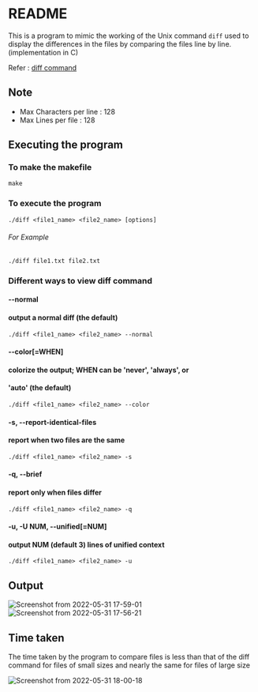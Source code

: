 # README
This is a program to mimic the working of the Unix command `diff` used to display the differences in the files by comparing the files line by line. (implementation in C)

Refer : [diff command](https://man7.org/linux/man-pages/man1/diff.1.html)

## Note 
- Max Characters per line : 128
- Max Lines per file : 128

## Executing the program

### To make the makefile

`make`

### To execute the program

`./diff <file1_name> <file2_name> [options]`

###### For Example 

`./diff file1.txt file2.txt`

### Different ways to view diff command

#### --normal
####              output a normal diff (the default)
`./diff <file1_name> <file2_name> --normal`
#### --color[=WHEN]
####              colorize the output; WHEN can be 'never', 'always', or
####              'auto' (the default)
`./diff <file1_name> <file2_name> --color`
#### -s, --report-identical-files
####              report when two files are the same
`./diff <file1_name> <file2_name> -s`
#### -q, --brief
####              report only when files differ
`./diff <file1_name> <file2_name> -q`
#### -u, -U NUM, --unified[=NUM]
####              output NUM (default 3) lines of unified context
`./diff <file1_name> <file2_name> -u`

## Output 

![Screenshot from 2022-05-31 17-59-01](https://user-images.githubusercontent.com/92677342/171175597-492bf481-78d9-4902-94d8-8c8ad75f4f72.png)
![Screenshot from 2022-05-31 17-56-21](https://user-images.githubusercontent.com/92677342/171175849-a1c391ab-9cb6-4a78-b1aa-6a1d1d87bb51.png)

## Time taken
The time taken by the program to compare files is less than that of the diff command for files of small sizes and nearly the same for files of large size

![Screenshot from 2022-05-31 18-00-18](https://user-images.githubusercontent.com/92677342/171176214-81dfd718-e774-42f1-bab7-305cb15fc295.png)



